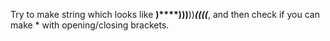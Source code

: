 Try to make string which looks like **)****)))**))*****((((*****, and then check if you can make * with opening/closing brackets.
